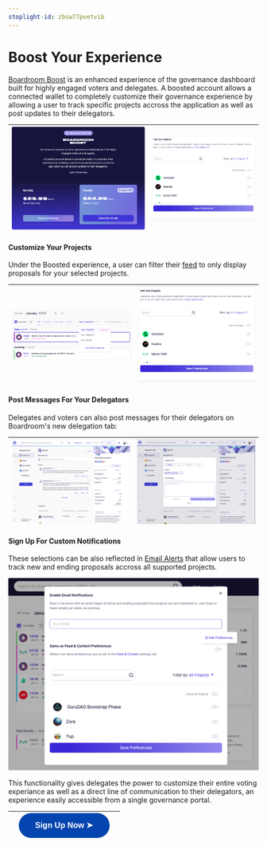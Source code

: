 ```yaml
---
stoplight-id: zbsw77pvetvib
---
```


# Boost Your Experience

[Boardroom Boost](https://boardroom.io/feed/settings/feed) is an enhanced experience of the governance dashboard built for highly engaged voters and delegates. A boosted account allows a connected wallet to completely customize their governance experience by allowing a user to track specific projects accross the application as well as post updates to their delegators.

| ![image.png](../../assets/images/image-94.png)|![image.png](../../assets/images/ftnqdHbiSm.gif)|
|    :----:   |    :----:   |

#### Customize Your Projects

Under the Boosted experience, a user can filter their [feed](https://boardroom.io/feed) to only display proposals for your selected projects.

|![image.png](../../assets/images/image-63.png)|![image.png](../../assets/images/ftnqdHbiSm.gif)|
|    :----:   |    :----:   |

#### Post Messages For Your Delegators 

Delegates and voters can also post messages for their delegators on Boardroom's new delegation tab:

|![image.png](../../assets/images/image-66.png)|![image.png](../../assets/images/image-67.png)|
|    :----:   |    :----:   |

#### Sign Up For Custom Notifications

These selections can be also reflected in [Email Alerts](https://boardroom.io/feed/settings/notifications) that allow users to track new and ending proposals accross all supported projects.

![image.png](../../assets/images/image-64.png)

This functionality gives delegates the power to customize their entire voting experiance as well as a direct line of communication to their delegators, an experience easily accessible from a single governance portal. 

| |<a href="https://boardroom.io/portal/settings/feed"><button style="all:unset;font-family:Helvetica,Arial,sans-serif;display:inline-block;max-width:100%;white-space:nowrap;overflow:hidden;text-overflow:ellipsis;background-color:#0445AF;color:#FFFFFF;font-size:16px;border-radius:25px;padding:0 33px;font-weight:bold;height:50px;cursor:pointer;line-height:50px;text-align:center;margin:0;text-decoration:none;">Sign Up Now ➤</button><a/> | |
|   :----:   |    :----:   |    :----:   |  